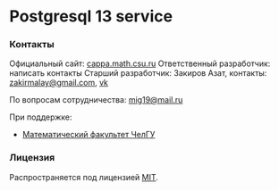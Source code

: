 # Postgresql 13 service

### Контакты
Официальный сайт: [cappa.math.csu.ru](http://cappa.math.csu.ru/)
Ответственный разработчик: написать контакты
Старший разработчик: Закиров Азат, контакты: zakirmalay@gmail.com, [vk](https://vk.com/60braids) 

По вопросам сотрудничества: mig19@mail.ru

При поддержке:
 * [Математический факультет ЧелГУ](http://math.csu.ru)

### Лицензия
Распространяется под лицензией [MIT](LICENSE).